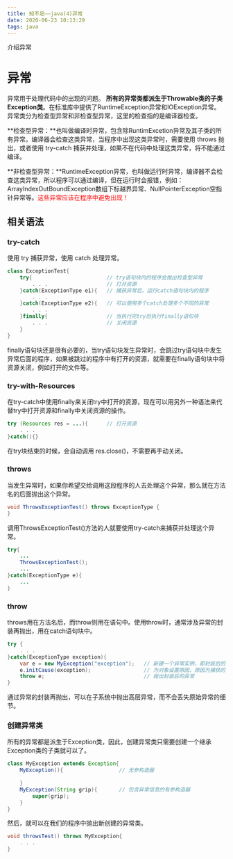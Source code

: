 ```yaml
---
title: 知不足——java(4)异常
date: 2020-06-23 10:13:29
tags: java
---
```


介绍异常

<!-- more -->

# 异常

异常用于处理代码中的出现的问题。 **所有的异常类都派生于Throwable类的子类Exception类**。在标准库中提供了RuntimeException异常和IOException异常。异常类分为检查型异常和非检查型异常，这里的检查指的是编译器检查。

**检查型异常：**也叫做编译时异常，包含除RuntimExcetion异常及其子类的所有异常。编译器会检查这类异常，当程序中出现这类异常时，需要使用 throws 抛出，或者使用 try-catch 捕获并处理，如果不在代码中处理这类异常，将不能通过编译。

**非检查型异常：**RuntimeException异常，也叫做运行时异常，编译器不会检查这类异常，所以程序可以通过编译，但在运行时会报错，例如：ArrayIndexOutBoundException数组下标越界异常、NullPointerException空指针异常等。<font color = red>这些异常应该在程序中避免出现！</font>

## 相关语法

### try-catch

使用 try 捕获异常，使用 catch 处理异常。

```java
class ExceptionTest{
	try{						// try语句块内的程序会抛出检查型异常
		. . . 					// 打开资源
	}catch(ExceptionType e1){	// 捕获异常后，运行catch语句块内的程序
		. . .
	}catch(ExceptionType e2){	// 可以使用多个catch处理多个不同的异常
        . . .
    }finally{					// 当执行完try后执行finally语句块
        . . .					// 关闭资源
    }
}
```

finally语句块还是很有必要的，当try语句块发生异常时，会跳过try语句块中发生异常后面的程序，如果被跳过的程序中有打开的资源，就需要在finally语句块中将资源关闭，例如打开的文件等。

### try-with-Resources

在try-catch中使用finally来关闭try中打开的资源，现在可以用另外一种语法来代替try中打开资源和finally中关闭资源的操作。

```java
try (Resources res = ...){		// 打开资源
    . . .
}catch(){}
```

在try块结束的时候，会自动调用 res.close()，不需要再手动关闭。

### throws

当发生异常时，如果你希望交给调用这段程序的人去处理这个异常，那么就在方法名的后面抛出这个异常。

```java
void ThrowsExceptionTest() throws ExceptionType {
}
```

调用ThrowsExceptionTest()方法的人就要使用try-catch来捕获并处理这个异常。

```java
try{
    ...
	ThrowsExceptionTest();
    ...
}catch(ExceptionType e){
    ...
}
```

### throw

throws用在方法名后，而throw则用在语句中。使用throw时，通常涉及异常的封装再抛出，用在catch语句块中。

```java
try {
    . . .
}catch(ExceptionType exception){
    var e = new MyException("exception");	// 新建一个异常实例，即封装后的异常
    e.initCause(exception);					// 为对象设置原因，原因为捕获的异常
    throw e;								// 抛出封装后的异常
}
```

通过异常的封装再抛出，可以在子系统中抛出高层异常，而不会丢失原始异常的细节。

### 创建异常类

所有的异常都是派生于Exception类，因此，创建异常类只需要创建一个继承Exception类的子类就可以了。

```java
class MyException extends Exception{
    MyException(){					// 无参构造器
        
    }
    MyException(String grip){		// 包含异常信息的有参构造器
        super(grip);
    }
}
```

然后，就可以在我们的程序中抛出新创建的异常类。

```java
void throwsTest() throws MyException{
    . . .
}
```

